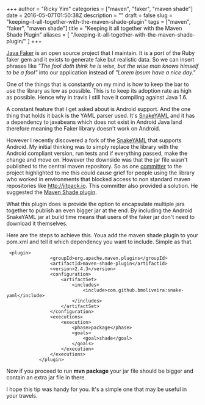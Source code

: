 +++
author = "Ricky Yim"
categories = ["maven", "faker", "maven shade"]
date = 2016-05-07T01:50:38Z
description = ""
draft = false
slug = "keeping-it-all-together-with-the-maven-shade-plugin"
tags = ["maven", "faker", "maven shade"]
title = "Keeping it all together with the Maven Shade Plugin"
aliases = [
    "/keeping-it-all-together-with-the-maven-shade-plugin/"
]
+++

[Java Faker](https://github.com/DiUS/java-faker) is an open source project that I maintain. It is a port of the Ruby faker gem and it exists to generate fake but realistic data. So we can insert phrases like *"The fool doth think he is wise, but the wise man knows himself to be a fool"* into our application instead of *"Lorem ipsum have a nice day."*

One of the things that is constantly on my mind is how to keep the bar to use the library as low as possible. This is to keep its adoption rate as high as possible. Hence why in travis I still have it compiling against Java 1.6. 

A constant feature that I get asked about is Android support. And the one thing that holds it back is the YAML parser used. It's [SnakeYAML](https://bitbucket.org/asomov/snakeyaml) and it has a dependency to javabeans which does not exist in Android Java land therefore meaning the Faker library doesn't work on Android. 

However I recently discovered a fork of the [SnakeYAML](https://github.com/bmoliveira/snake-yaml) that supports Android. My initial thinking was to simply replace the library with the Android compliant version, run tests and if everything passed, make the change and move on. However the downside was that the jar file wasn't published to the central maven repository. So as one [committer](https://github.com/PascalSchumacher) to the project highlighted to me this could cause grief for people using the library who worked in environments that blocked access to non standard maven repositories like http://jitpack.io. This committer also provided a solution. He suggested the [Maven Shade plugin](https://github.com/PascalSchumacher).

What this plugin does is provide the option to encapsulate multiple jars together to publish an even bigger jar at the end. By including the Android SnakeYAML jar at build time means that users of the faker jar don't need to download it themselves.

Here are the steps to achieve this. Youa add the maven shade plugin to your pom.xml and tell it which dependency you want to include. Simple as that.

```
 <plugin>
                <groupId>org.apache.maven.plugins</groupId>
                <artifactId>maven-shade-plugin</artifactId>
                <version>2.4.3</version>
                <configuration>
                    <artifactSet>
                        <includes>
                            <include>com.github.bmoliveira:snake-yaml</include>
                        </includes>
                    </artifactSet>
                </configuration>
                <executions>
                    <execution>
                        <phase>package</phase>
                        <goals>
                            <goal>shade</goal>
                        </goals>
                    </execution>
                </executions>
            </plugin>
```

Now if you proceed to run **mvn package** your jar file should be bigger and contain an extra jar file in there. 

I hope this tip was handy for you. It's a simple one that may be useful in your travels. 